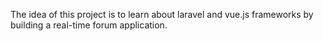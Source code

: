 The idea of this project is to learn about laravel and vue.js frameworks by building a real-time forum application.
